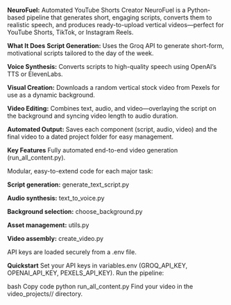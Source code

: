 **NeuroFuel:** Automated YouTube Shorts Creator
NeuroFuel is a Python-based pipeline that generates short, engaging scripts, converts them to realistic speech, and produces ready-to-upload vertical videos—perfect for YouTube Shorts, TikTok, or Instagram Reels.

**What It Does**
**Script Generation:** Uses the Groq API to generate short-form, motivational scripts tailored to the day of the week.

**Voice Synthesis:** Converts scripts to high-quality speech using OpenAI’s TTS or ElevenLabs.

**Visual Creation:** Downloads a random vertical stock video from Pexels for use as a dynamic background.

**Video Editing:** Combines text, audio, and video—overlaying the script on the background and syncing video length to audio duration.

**Automated Output:** Saves each component (script, audio, video) and the final video to a dated project folder for easy management.

**Key Features**
Fully automated end-to-end video generation (run_all_content.py).

Modular, easy-to-extend code for each major task:

**Script generation:** generate_text_script.py

**Audio synthesis:** text_to_voice.py

**Background selection:** choose_background.py

**Asset management:** utils.py

**Video assembly:** create_video.py

API keys are loaded securely from a .env file.

**Quickstart**
Set your API keys in variables.env (GROQ_API_KEY, OPENAI_API_KEY, PEXELS_API_KEY).
Run the pipeline:

bash
Copy code
python run_all_content.py
Find your video in the video_projects/<YYYY-MM-DD>/ directory.
